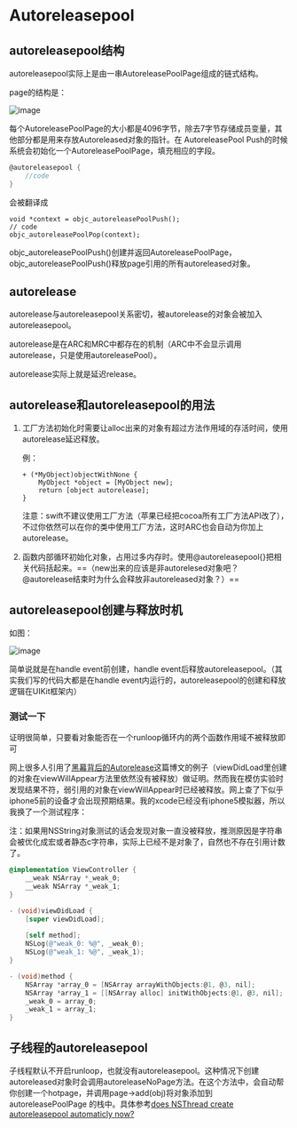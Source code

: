 # Autoreleasepool

## autoreleasepool结构

autoreleasepool实际上是由一串AutoreleasePoolPage组成的链式结构。

page的结构是：

![image](http://upload-images.jianshu.io/upload_images/809311-fa45561b82906a98.jpg?imageMogr2/auto-orient/strip%7CimageView2/2/w/541)

每个AutoreleasePoolPage的大小都是4096字节，除去7字节存储成员变量，其他部分都是用来存放Autoreleased对象的指针。在 AutoreleasePool Push的时候系统会初始化一个AutoreleasePoolPage，填充相应的字段。

```Objective-c
@autoreleasepool {
    //code
}
```
会被翻译成
```
void *context = objc_autoreleasePoolPush();
// code
objc_autoreleasePoolPop(context);
```
objc_autoreleasePoolPush()创建并返回AutoreleasePoolPage，objc_autoreleasePoolPush()释放page引用的所有autoreleased对象。

## autorelease

autorelease与autoreleasepool关系密切，被autorelease的对象会被加入autoreleasepool。

autorelease是在ARC和MRC中都存在的机制（ARC中不会显示调用autorelease，只是使用autoreleasePool）。

autorelease实际上就是延迟release。

## autorelease和autoreleasepool的用法

1. 工厂方法初始化时需要让alloc出来的对象有超过方法作用域的存活时间，使用autorelease延迟释放。
    
    例：
    ```
    + (*MyObject)objectWithNone {
        MyObject *object = [MyObject new];
        return [object autorelease];
    }
    ```
    
    注意：swift不建议使用工厂方法（苹果已经把cocoa所有工厂方法API改了），不过你依然可以在你的类中使用工厂方法，这时ARC也会自动为你加上autorelease。

        
2. 函数内部循环初始化对象，占用过多内存时。使用@autoreleasepool{}把相关代码括起来。==（new出来的应该是非autorelesed对象吧？@autorelease结束时为什么会释放非autoreleased对象？）==

## autoreleasepool创建与释放时机

如图：

![image](https://ss2.bdstatic.com/70cFvnSh_Q1YnxGkpoWK1HF6hhy/it/u=3512129242,1639248542&fm=27&gp=0.jpg)

简单说就是在handle event前创建，handle event后释放autoreleasepool。（其实我们写的代码大都是在handle event内运行的，autoreleasepool的创建和释放逻辑在UIKit框架内）

### 测试一下

证明很简单，只要看对象能否在一个runloop循环内的两个函数作用域不被释放即可

网上很多人引用了[黑幕背后的Autorelease](https://www.google.co.jp/url?sa=t&rct=j&q=&esrc=s&source=web&cd=1&ved=0ahUKEwjViIbb1pjYAhUBVbwKHYUnCZcQFggnMAA&url=http%3A%2F%2Fblog.sunnyxx.com%2F2014%2F10%2F15%2Fbehind-autorelease%2F&usg=AOvVaw0gUw0zsR44ajoSvJH71TCw)这篇博文的例子（viewDidLoad里创建的对象在viewWillAppear方法里依然没有被释放）做证明。然而我在模仿实验时发现结果不符，弱引用的对象在viewWillAppear时已经被释放。网上查了下似乎iphone5前的设备才会出现预期结果。我的xcode已经没有iphone5模拟器，所以我换了一个测试程序：

注：如果用NSString对象测试的话会发现对象一直没被释放，推测原因是字符串会被优化成宏或者静态c字符串，实际上已经不是对象了，自然也不存在引用计数了。

```Objective-c
@implementation ViewController {
    __weak NSArray *_weak_0;
    __weak NSArray *_weak_1;
}

- (void)viewDidLoad {
    [super viewDidLoad];
    
    [self method];
    NSLog(@"weak_0: %@", _weak_0);
    NSLog(@"weak_1: %@", _weak_1);
}

- (void)method {
    NSArray *array_0 = [NSArray arrayWithObjects:@1, @3, nil];
    NSArray *array_1 = [[NSArray alloc] initWithObjects:@1, @3, nil];
    _weak_0 = array_0;
    _weak_1 = array_1;
}
```

## 子线程的autoreleasepool

子线程默认不开启runloop，也就没有autoreleasepool。这种情况下创建autoreleased对象时会调用autoreleaseNoPage方法。在这个方法中，会自动帮你创建一个hotpage，并调用page->add(obj)将对象添加到autoreleasePoolPage 的栈中。具体参考[does NSThread create autoreleasepool automaticly now?](https://link.jianshu.com/?t=http://stackoverflow.com/questions/24952549/does-nsthread-create-autoreleasepool-automaticly-now)